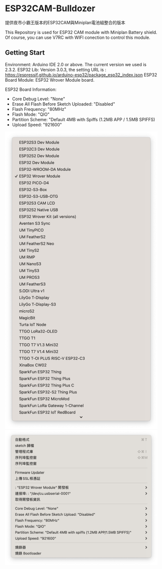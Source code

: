 # ESP32CAM-Bulldozer
提供夜市小霸王版本的ESP32CAM與Miniplan電池組整合的版本

This Repository is used for ESP32 CAM module with Miniplan Battery shield. Of course, you can use V7RC with WIFI conection to control this module.

## Getting Start

Environment: Arduino IDE 2.0 or above. The current version we used is 2.3.2.
ESP32 Lib: Version 3.0.3, the setting URL is :  https://espressif.github.io/arduino-esp32/package_esp32_index.json 
ESP32 Board Module: ESP32 Wrover Module board.

ESP32 Board Information:
- Core Debug Level: "None"
- Erase All Flash Before Sketch Uploaded: "Disabled"
- Flash Frequency: "80MHz"
- Flash Mode: "QIO"
- Partition Scheme: "Default 4MB with Spiffs (1.2MB APP / 1.5MB SPIFFS)
- Upload Speed: "921600"

![Alt text](./screen-20240802001.png)
![Alt text](./screen-20240802002.png)
